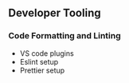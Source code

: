 ## Developer Tooling

### Code Formatting and Linting
- VS code plugins
- Eslint setup
- Prettier setup